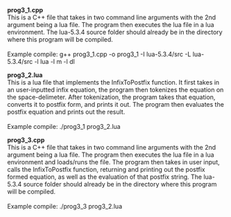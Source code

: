 <b>prog3_1.cpp</b><br/>
    This is a C++ file that takes in two command line arguments with the 2nd argument being a lua file. The program then executes the lua file in a lua environment. The lua-5.3.4 source folder should already be in the directory where this program will be compiled. <br><br>Example compile: g++ prog3_1.cpp -o prog3_1 -I lua-5.3.4/src -L lua-5.3.4/src -l lua -l m -l dl

<b>prog3_2.lua</b><br/>
    This is a lua file that implements the InfixToPostfix function. It first takes in an user-inputted infix equation, the program then tokenizes the equation on the space-delimeter. After tokenization, the program takes that equation, converts it to postfix form, and prints it out. The program then evaluates the postfix equation and prints out the result. <br><br>Example compile: ./prog3_1 prog3_2.lua

<b>prog3_3.cpp</b><br/>
    This is a C++ file that takes in two command line arguments with the 2nd argument being a lua file. The program then executes the lua file in a lua environment and loads/runs the file. The program then takes in user input, calls the InfixToPostfix function, returning and printing out the postfix formed equation, as well as the evaluation of that postfix string. The lua-5.3.4 source folder should already be in the directory where this program will be compiled. <br><br>Example compile: ./prog3_3 prog3_2.lua
